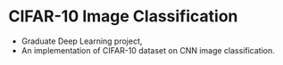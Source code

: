 # CIFAR-10 Image Classification
- Graduate Deep Learning project,
- An implementation of CIFAR-10 dataset on CNN image classification.
